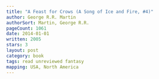 ```yaml
---
title: "A Feast for Crows (A Song of Ice and Fire, #4)"
author: George R.R. Martin
authorSort: Martin, George R.R.
pageCount: 1061
date: 2014-01-01
written: 2005
stars: 3
layout: post
category: book
tags: read unreviewed fantasy
mapping: USA, North America
---
```

